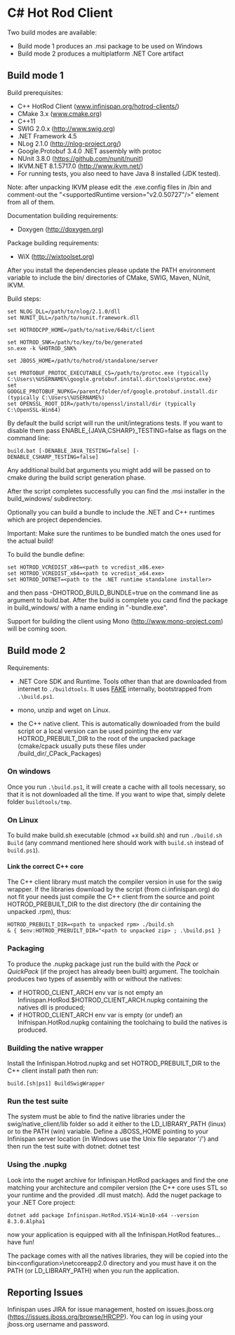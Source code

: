 # C# Hot Rod Client #

Two build modes are available:

* Build mode 1 produces an .msi package to be used on Windows
* Build mode 2 produces a multiplatform .NET Core artifact

## Build mode 1
Build prerequisites:

* C++ HotRod Client (www.infinispan.org/hotrod-clients/)
* CMake 3.x (www.cmake.org)
* C++11
* SWIG 2.0.x (http://www.swig.org)
* .NET Framework 4.5
* NLog 2.1.0 (http://nlog-project.org/)
* Google.Protobuf 3.4.0 .NET assembly with protoc
* NUnit 3.8.0 (https://github.com/nunit/nunit)
* IKVM.NET 8.1.5717.0 (http://www.ikvm.net/)
* For running tests, you also need to have Java 8 installed (JDK tested).

Note: after unpacking IKVM please edit the .exe.config files in <ikvm-root>/bin
and comment-out the "\<supportedRuntime version="v2.0.50727"/\>" element from all
of them.

Documentation building requirements:
* Doxygen (http://doxygen.org)

Package building requirements:
* WiX (http://wixtoolset.org)

After you install the dependencies please update the PATH environment
variable to include the bin/ directories of CMake, SWIG, Maven, NUnit, IKVM.

Build steps:

    set NLOG_DLL=/path/to/nlog/2.1.0/dll
    set NUNIT_DLL=/path/to/nunit.framework.dll
    
    set HOTRODCPP_HOME=/path/to/native/64bit/client
    
    set HOTROD_SNK=/path/to/key/to/be/generated
    sn.exe -k %HOTROD_SNK%

    set JBOSS_HOME=/path/to/hotrod/standalone/server
    
    set PROTOBUF_PROTOC_EXECUTABLE_CS=/path/to/protoc.exe (typically C:\Users\%USERNAME%\google.grotobuf.install.dir\tools\protoc.exe}
    set GOOGLE_PROTOBUF_NUPKG=/parent/folder/of/google.protobuf.install.dir  (typically C:\Users\%USERNAME%)
    set OPENSSL_ROOT_DIR=/path/to/openssl/install/dir (typically C:\OpenSSL-Win64)

By default the build script will run the unit/integrations tests. If
you want to disable them pass ENABLE_{JAVA,CSHARP}_TESTING=false as flags
on the command line:

    build.bat [-DENABLE_JAVA_TESTING=false] [-DENABLE_CSHARP_TESTING=false]

Any additional build.bat arguments you might add will be passed on to cmake
during the build script generation phase.

After the script completes successfully you can find the .msi installer in
the build_windows/ subdirectory.

Optionally you can build a bundle to include the .NET and C++ runtimes which are
project dependencies.

Important: Make sure the runtimes to be bundled match the ones used for the actual build!

To build the bundle define:

    set HOTROD_VCREDIST_x86=<path to vcredist_x86.exe>
    set HOTROD_VCREDIST_x64=<path to vcredist_x64.exe>
    set HOTROD_DOTNET=<path to the .NET runtime standalone installer>

and then pass -DHOTROD_BUILD_BUNDLE=true on the command line as argument to build.bat. After
the build is complete you cand find the package in build_windows/ with a name ending in
"-bundle.exe".

Support for building the client using Mono (http://www.mono-project.com) will
be coming soon.

## Build mode 2

Requirements:

* .NET Core SDK and Runtime. Tools other than that are downloaded from internet to `./buildtools`. It uses [FAKE](http://fake.build) internally, bootstrapped from `.\build.ps1`.

* mono, unzip and wget on Linux.
* the C++ native client. This is automatically downloaded from the build script or a local version can be used pointing the env var HOTROD_PREBUILT_DIR to the root of the unpacked package (cmake/cpack usually puts these files under /build_dir/_CPack_Packages)

### On windows
Once you run `.\build.ps1`, it will create a cache with all tools necessary, so that it is not downloaded all the time. If you want to wipe that, simply delete folder `buildtools/tmp`.

### On Linux
To build make build.sh executable (chmod +x build.sh) and run `./build.sh Build` (any command mentioned here should work with `build.sh` instead of `build.ps1`).

#### Link the correct C++ core
The C++ client library must match the compiler version in use for the swig wrapper. If the libraries download by the script (from ci.infinispan.org) do not fit your needs just compile the C++ client from the source and point HOTROD_PREBUILT_DIR to the dist directory (the dir containing the unpacked .rpm), thus:

    HOTROD_PREBUILT_DIR=<path to unpacked rpm> ./build.sh
    & { $env:HOTROD_PREBUILT_DIR="<path to unpacked zip> ; .\build.ps1 }

### Packaging
To produce the .nupkg package just run the build with the *Pack* or *QuickPack* (if the project has already been built) argument.
The toolchain produces two types of assembly with or without the natives:

* if HOTROD_CLIENT_ARCH env var is not empty an Infinispan.HotRod.$HOTROD_CLIENT_ARCH.nupkg containing the natives dll is produced;
* if HOTROD_CLIENT_ARCH env var is empty (or undef) an Inifnispan.HotRod.nupkg containing the toolchaing to build the natives is produced.


### Building the native wrapper
Install the Infinispan.Hotrod.nupkg and set HOTROD_PREBUILT_DIR to the C++ client install path then run:

    build.[sh|ps1] BuildSwigWrapper

### Run the test suite
The system must be able to find the native libraries under the swig/native_client/lib folder so add it either to the LD_LIBRARY_PATH (linux) or to the PATH (win) variable. Define a JBOSS_HOME pointing to your Infinispan server location (in Windows use the Unix file separator '/') and then run the test suite with dotnet:
	dotnet test 

### Using the .nupkg
Look into the nuget archive for Infinispan.HotRod packages and find the one matching your architecture and compiler version (the C++ core uses STL so your runtime and the provided .dll must match). Add the nuget package to your .NET Core project:

    dotnet add package Infinispan.HotRod.VS14-Win10-x64 --version 8.3.0.Alpha1

now your application is equipped with all the Infinispan.HotRod features... have fun!

The package comes with all the natives libraries, they will be copied into the bin\<configuration>\netcoreapp2.0 directory and you must have it on the PATH (or LD_LIBRARY_PATH) when you run the application.

## Reporting Issues ##
Infinispan uses JIRA for issue management, hosted on issues.jboss.org
(https://issues.jboss.org/browse/HRCPP). You can log in using your jboss.org
username and password.
